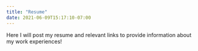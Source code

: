 ```yaml
---
title: "Resume"
date: 2021-06-09T15:17:10-07:00
---
```


Here I will post my resume and relevant links to provide information about my work experiences!